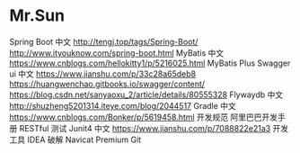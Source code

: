 # Mr.Sun
Spring Boot
中文
http://tengj.top/tags/Spring-Boot/
http://www.ityouknow.com/spring-boot.html
MyBatis
中文
https://www.cnblogs.com/hellokitty1/p/5216025.html
MyBatis Plus
Swagger ui
中文
https://www.jianshu.com/p/33c28a65deb8
https://huangwenchao.gitbooks.io/swagger/content/
https://blog.csdn.net/sanyaoxu_2/article/details/80555328
Flywaydb
中文
http://shuzheng5201314.iteye.com/blog/2044517
Gradle
中文
https://www.cnblogs.com/Bonker/p/5619458.html
开发规范
阿里巴巴开发手册
RESTful
测试
Junit4
中文
https://www.jianshu.com/p/7088822e21a3
开发工具
IDEA
破解
Navicat Premium
Git
